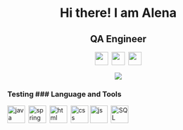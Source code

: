<div id="header" align="center">
<h1> Hi there! I am Alena</h1>
<h2>QA Engineer</h2>
</div>
<div align="center">
  <div align="center"> 
    <a href="https://www.linkedin.com/in/elena-yanchik/"><img src="https://cdn-icons-png.flaticon.com/128/3536/3536505.png" width="30" height="30" /></a>&nbsp;
    <a href="https://t.me/YanchikLena"><img src="https://encrypted-tbn0.gstatic.com/images?q=tbn:ANd9GcRQpVteA79NPGBGtqnh_BtNIqXe_P-eCM0Uzl2_6DZeYg&s" width="30" height="30"/></a>&nbsp;
    <a href="mailto:lenochka28yan@gmail.com"><img src="https://cdn.icon-icons.com/icons2/535/PNG/512/Email-Icon_icon-icons.com_52870.png" width="30" height="30"/></a>
     
  </div>
  
![](http://github-profile-summary-cards.vercel.app/api/cards/profile-details?username=AlenaYanchyk&theme=default)
  
</div>

<div >
  
  ### Testing                                                          ### Language and Tools
  
  <img src="https://cdn.jsdelivr.net/gh/devicons/devicon/icons/java/java-original.svg" title="java" width="40" height="40"/>&nbsp;
  <img src="https://cdn.jsdelivr.net/gh/devicons/devicon/icons/spring/spring-plain.svg" title="spring" width="40" height="40"/>&nbsp;
  <img src="https://cdn.jsdelivr.net/gh/devicons/devicon/icons/html5/html5-original.svg" title="html" width="40" height="40"/>&nbsp;
  <img src="https://cdn.jsdelivr.net/gh/devicons/devicon/icons/css3/css3-original.svg" title="css" width="40" height="40" />
  <img src="https://cdn.jsdelivr.net/gh/devicons/devicon/icons/javascript/javascript-original.svg" title="js" width="40" height="40"/>&nbsp;
  <img src="https://cdn.jsdelivr.net/gh/devicons/devicon/icons/mysql/mysql-plain.svg" title="SQL" width="40" height="40" />
 </div>
  
  
